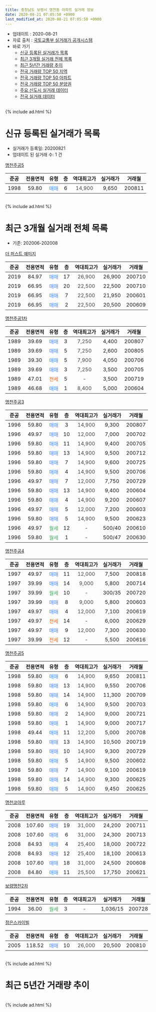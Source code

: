 ```yaml
---
title: 충청남도 보령시 명천동 아파트 실거래 정보
date: 2020-08-21 07:05:50 +0900
last_modified_at: 2020-08-21 07:05:50 +0900
---
```


* 업데이트 : 2020-08-21
* 자료 출처 : [국토교통부 실거래가 공개시스템](http://rt.molit.go.kr)
* 바로 가기
    * [신규 등록된 실거래가 목록](#신규-등록된-실거래가-목록)
    * [최근 3개월 실거래 전체 목록](#최근-3개월-실거래-전체-목록)
    * [최근 5년간 거래량 추이](#최근-5년간-거래량-추이)
    * [전국 거래량 TOP 50 지역](https://inasie.github.io/apt-trade-info/최근-3개월-전국에서-가장-거래가-많이-발생한-지역)
    * [전국 거래량 TOP 50 아파트](https://inasie.github.io/apt-trade-info/최근-3개월-전국에서-가장-거래가-많이-발생한-아파트)
    * [전국 거래량 TOP 50 분양권](https://inasie.github.io/apt-trade-info/최근-3개월-전국에서-가장-거래가-많이-발생한-분양권)
    * [주요 신도시 실거래 데이터](https://inasie.github.io/apt-trade-info/주요-신도시)
    * [전국 실거래 데이터](https://inasie.github.io/apt-trade-info/전국)
<br>
{% include ad.html %}
<br>

# 신규 등록된 실거래가 목록
* 실거래가 등록일: 20200821
* 업데이트 된 실거래 수: 1 건


[명천주공5](https://search.naver.com/search.naver?query=%EC%B6%A9%EC%B2%AD%EB%82%A8%EB%8F%84+%EB%B3%B4%EB%A0%B9%EC%8B%9C+%EB%AA%85%EC%B2%9C%EB%8F%99+%EB%AA%85%EC%B2%9C%EC%A3%BC%EA%B3%B55)

|준공|전용면적|유형|층|역대최고가|실거래가|거래월|
|:---:|:---:|:---:|:---:|:---:|:---:|:---:|
|1998|59.80|<span style="color:#4285f3">매매</span>|6|<span style="color:#444444">14,900</span>|9,650|200811|


<br>
{% include ad.html %}
<br>

# 최근 3개월 실거래 전체 목록
* 기준: 202006-202008


[더 퍼스트 예미지](https://search.naver.com/search.naver?query=%EC%B6%A9%EC%B2%AD%EB%82%A8%EB%8F%84+%EB%B3%B4%EB%A0%B9%EC%8B%9C+%EB%AA%85%EC%B2%9C%EB%8F%99+%EB%8D%94+%ED%8D%BC%EC%8A%A4%ED%8A%B8+%EC%98%88%EB%AF%B8%EC%A7%80)

|준공|전용면적|유형|층|역대최고가|실거래가|거래월|
|:---:|:---:|:---:|:---:|:---:|:---:|:---:|
|2019|84.97|<span style="color:#4285f3">매매</span>|17|<span style="color:#444444">26,900</span>|26,900|200710|
|2019|66.95|<span style="color:#4285f3">매매</span>|20|<span style="color:#444444">22,500</span>|22,500|200710|
|2019|66.95|<span style="color:#4285f3">매매</span>|7|<span style="color:#444444">22,500</span>|21,950|200601|
|2019|66.95|<span style="color:#4285f3">매매</span>|2|<span style="color:#444444">22,500</span>|20,500|200609|

[명천주공1차](https://search.naver.com/search.naver?query=%EC%B6%A9%EC%B2%AD%EB%82%A8%EB%8F%84+%EB%B3%B4%EB%A0%B9%EC%8B%9C+%EB%AA%85%EC%B2%9C%EB%8F%99+%EB%AA%85%EC%B2%9C%EC%A3%BC%EA%B3%B51%EC%B0%A8)

|준공|전용면적|유형|층|역대최고가|실거래가|거래월|
|:---:|:---:|:---:|:---:|:---:|:---:|:---:|
|1989|39.69|<span style="color:#4285f3">매매</span>|3|<span style="color:#444444">7,250</span>|4,400|200807|
|1989|39.69|<span style="color:#4285f3">매매</span>|5|<span style="color:#444444">7,250</span>|2,600|200805|
|1989|39.30|<span style="color:#4285f3">매매</span>|5|<span style="color:#444444">7,900</span>|4,050|200706|
|1989|39.69|<span style="color:#4285f3">매매</span>|3|<span style="color:#444444">7,250</span>|3,500|200705|
|1989|47.01|<span style="color:#ff5a00">전세</span>|5|<span style="color:#444444">-</span>|3,500|200719|
|1989|46.68|<span style="color:#4285f3">매매</span>|1|<span style="color:#444444">8,400</span>|5,000|200604|

[명천주공3](https://search.naver.com/search.naver?query=%EC%B6%A9%EC%B2%AD%EB%82%A8%EB%8F%84+%EB%B3%B4%EB%A0%B9%EC%8B%9C+%EB%AA%85%EC%B2%9C%EB%8F%99+%EB%AA%85%EC%B2%9C%EC%A3%BC%EA%B3%B53)

|준공|전용면적|유형|층|역대최고가|실거래가|거래월|
|:---:|:---:|:---:|:---:|:---:|:---:|:---:|
|1996|59.80|<span style="color:#4285f3">매매</span>|3|<span style="color:#444444">14,900</span>|9,300|200807|
|1996|49.97|<span style="color:#4285f3">매매</span>|10|<span style="color:#444444">12,000</span>|7,000|200702|
|1996|59.80|<span style="color:#4285f3">매매</span>|11|<span style="color:#444444">14,900</span>|9,400|200705|
|1996|59.80|<span style="color:#4285f3">매매</span>|13|<span style="color:#444444">14,900</span>|9,500|200712|
|1996|59.80|<span style="color:#4285f3">매매</span>|7|<span style="color:#444444">14,900</span>|9,600|200725|
|1996|59.80|<span style="color:#4285f3">매매</span>|4|<span style="color:#444444">14,900</span>|9,500|200706|
|1996|49.97|<span style="color:#4285f3">매매</span>|7|<span style="color:#444444">12,000</span>|7,750|200729|
|1996|59.80|<span style="color:#4285f3">매매</span>|13|<span style="color:#444444">14,900</span>|9,400|200604|
|1996|59.80|<span style="color:#4285f3">매매</span>|4|<span style="color:#444444">14,900</span>|9,200|200607|
|1996|49.97|<span style="color:#4285f3">매매</span>|5|<span style="color:#444444">12,000</span>|7,200|200603|
|1996|59.80|<span style="color:#4285f3">매매</span>|5|<span style="color:#444444">14,900</span>|9,500|200623|
|1996|49.97|<span style="color:#34a853">월세</span>|12|<span style="color:#444444">-</span>|500/40|200610|
|1996|59.80|<span style="color:#34a853">월세</span>|1|<span style="color:#444444">-</span>|500/47|200630|

[명천주공4](https://search.naver.com/search.naver?query=%EC%B6%A9%EC%B2%AD%EB%82%A8%EB%8F%84+%EB%B3%B4%EB%A0%B9%EC%8B%9C+%EB%AA%85%EC%B2%9C%EB%8F%99+%EB%AA%85%EC%B2%9C%EC%A3%BC%EA%B3%B54)

|준공|전용면적|유형|층|역대최고가|실거래가|거래월|
|:---:|:---:|:---:|:---:|:---:|:---:|:---:|
|1997|49.97|<span style="color:#4285f3">매매</span>|11|<span style="color:#444444">12,000</span>|7,500|200818|
|1997|39.99|<span style="color:#4285f3">매매</span>|14|<span style="color:#444444">9,000</span>|5,800|200714|
|1997|39.99|<span style="color:#34a853">월세</span>|10|<span style="color:#444444">-</span>|300/35|200720|
|1997|39.99|<span style="color:#4285f3">매매</span>|8|<span style="color:#444444">9,000</span>|5,800|200603|
|1997|49.97|<span style="color:#4285f3">매매</span>|4|<span style="color:#444444">12,000</span>|7,100|200619|
|1997|49.97|<span style="color:#ff5a00">전세</span>|14|<span style="color:#444444">-</span>|6,000|200629|
|1997|49.97|<span style="color:#4285f3">매매</span>|9|<span style="color:#444444">12,000</span>|7,300|200630|
|1997|39.99|<span style="color:#ff5a00">전세</span>|12|<span style="color:#444444">-</span>|5,500|200616|

[명천주공5](https://search.naver.com/search.naver?query=%EC%B6%A9%EC%B2%AD%EB%82%A8%EB%8F%84+%EB%B3%B4%EB%A0%B9%EC%8B%9C+%EB%AA%85%EC%B2%9C%EB%8F%99+%EB%AA%85%EC%B2%9C%EC%A3%BC%EA%B3%B55)

|준공|전용면적|유형|층|역대최고가|실거래가|거래월|
|:---:|:---:|:---:|:---:|:---:|:---:|:---:|
|1998|59.80|<span style="color:#4285f3">매매</span>|6|<span style="color:#444444">14,900</span>|9,650|200811|
|1998|59.80|<span style="color:#4285f3">매매</span>|13|<span style="color:#444444">14,900</span>|9,550|200706|
|1998|59.80|<span style="color:#4285f3">매매</span>|14|<span style="color:#444444">14,900</span>|11,300|200709|
|1998|59.80|<span style="color:#4285f3">매매</span>|6|<span style="color:#444444">14,900</span>|9,500|200703|
|1998|59.80|<span style="color:#4285f3">매매</span>|2|<span style="color:#444444">14,900</span>|9,000|200721|
|1998|59.80|<span style="color:#4285f3">매매</span>|1|<span style="color:#444444">14,900</span>|9,000|200717|
|1998|49.44|<span style="color:#4285f3">매매</span>|11|<span style="color:#444444">12,200</span>|5,000|200708|
|1998|59.80|<span style="color:#4285f3">매매</span>|13|<span style="color:#444444">14,900</span>|10,500|200719|
|1998|59.80|<span style="color:#4285f3">매매</span>|10|<span style="color:#444444">14,900</span>|9,300|200729|
|1998|59.80|<span style="color:#4285f3">매매</span>|5|<span style="color:#444444">14,900</span>|9,500|200602|
|1998|59.80|<span style="color:#4285f3">매매</span>|7|<span style="color:#444444">14,900</span>|9,100|200619|
|1998|59.80|<span style="color:#4285f3">매매</span>|14|<span style="color:#444444">14,900</span>|9,300|200625|
|1998|59.80|<span style="color:#4285f3">매매</span>|5|<span style="color:#444444">14,900</span>|9,450|200625|


<script async src="//pagead2.googlesyndication.com/pagead/js/adsbygoogle.js"></script>
<!-- 기본 -->
<ins class="adsbygoogle"
     style="display:block"
     data-ad-client="ca-pub-2446590836940007"
     data-ad-slot="1659523306"
     data-ad-format="auto"
     data-full-width-responsive="true"></ins>
<script>
(adsbygoogle = window.adsbygoogle || []).push({});
</script>


[명천코아루](https://search.naver.com/search.naver?query=%EC%B6%A9%EC%B2%AD%EB%82%A8%EB%8F%84+%EB%B3%B4%EB%A0%B9%EC%8B%9C+%EB%AA%85%EC%B2%9C%EB%8F%99+%EB%AA%85%EC%B2%9C%EC%BD%94%EC%95%84%EB%A3%A8)

|준공|전용면적|유형|층|역대최고가|실거래가|거래월|
|:---:|:---:|:---:|:---:|:---:|:---:|:---:|
|2008|107.60|<span style="color:#4285f3">매매</span>|19|<span style="color:#444444">31,000</span>|24,200|200711|
|2008|107.60|<span style="color:#4285f3">매매</span>|6|<span style="color:#444444">31,000</span>|24,300|200713|
|2008|84.93|<span style="color:#4285f3">매매</span>|4|<span style="color:#444444">25,400</span>|18,000|200722|
|2008|84.93|<span style="color:#4285f3">매매</span>|12|<span style="color:#444444">25,400</span>|18,100|200613|
|2008|107.60|<span style="color:#4285f3">매매</span>|18|<span style="color:#444444">31,000</span>|24,500|200608|
|2008|84.80|<span style="color:#4285f3">매매</span>|11|<span style="color:#444444">25,500</span>|17,750|200621|

[보령명천2차](https://search.naver.com/search.naver?query=%EC%B6%A9%EC%B2%AD%EB%82%A8%EB%8F%84+%EB%B3%B4%EB%A0%B9%EC%8B%9C+%EB%AA%85%EC%B2%9C%EB%8F%99+%EB%B3%B4%EB%A0%B9%EB%AA%85%EC%B2%9C2%EC%B0%A8)

|준공|전용면적|유형|층|역대최고가|실거래가|거래월|
|:---:|:---:|:---:|:---:|:---:|:---:|:---:|
|1994|36.00|<span style="color:#34a853">월세</span>|3|<span style="color:#444444">-</span>|1,036/15|200728|

[정은스카이빌](https://search.naver.com/search.naver?query=%EC%B6%A9%EC%B2%AD%EB%82%A8%EB%8F%84+%EB%B3%B4%EB%A0%B9%EC%8B%9C+%EB%AA%85%EC%B2%9C%EB%8F%99+%EC%A0%95%EC%9D%80%EC%8A%A4%EC%B9%B4%EC%9D%B4%EB%B9%8C)

|준공|전용면적|유형|층|역대최고가|실거래가|거래월|
|:---:|:---:|:---:|:---:|:---:|:---:|:---:|
|2005|118.52|<span style="color:#4285f3">매매</span>|10|<span style="color:#444444">26,000</span>|20,500|200810|


<br>
{% include ad.html %}
<br>

# 최근 5년간 거래량 추이


<div style="width:100%;">
    <canvas id="deal_progress" height="200"></canvas>
</div>

<script>
new Chart(document.getElementById("deal_progress"), {
    type: 'line',
    data: {
        labels: ['201508','201509','201510','201511','201512','201601','201602','201603','201604','201605','201606','201607','201608','201609','201610','201611','201612','201701','201702','201703','201704','201705','201706','201707','201708','201709','201710','201711','201712','201801','201802','201803','201804','201805','201806','201807','201808','201809','201810','201811','201812','201901','201902','201903','201904','201905','201906','201907','201908','201909','201910','201911','201912','202001','202002','202003','202004','202005','202006','202007','202008'],
        datasets: [{
            label: '매매',
            pointRadius: 1,
            data: [15, 6, 20, 14, 14, 12, 16, 9, 15, 13, 11, 7, 11, 10, 12, 14, 11, 9, 19, 15, 16, 7, 18, 18, 9, 14, 10, 14, 8, 9, 6, 14, 27, 18, 16, 19, 18, 8, 15, 18, 10, 21, 11, 24, 21, 22, 30, 44, 41, 30, 39, 30, 29, 34, 45, 18, 26, 19, 17, 22, 6],
            borderColor: "rgba(255, 201, 14, 1)",
            backgroundColor: "rgba(255, 201, 14, 0.5)",
            fill: false,
            lineTension: 0
        },{
            label: '전월세',
            pointRadius: 1,
            data: [5, 6, 8, 10, 7, 6, 6, 4, 5, 9, 8, 4, 5, 4, 5, 12, 6, 9, 12, 9, 8, 4, 8, 8, 8, 6, 11, 4, 14, 12, 9, 4, 7, 5, 7, 5, 2, 6, 5, 8, 8, 7, 16, 6, 4, 8, 3, 6, 9, 8, 7, 6, 8, 6, 9, 2, 11, 9, 4, 3, 0],
            borderColor: "rgba(0, 141, 185, 1)",
            backgroundColor: "rgba(0, 141, 185, 0.5)",
            fill: false,
            lineTension: 0
        }
        ]
    },
    options: {
        responsive: true,
        title: {
            display: false
        },
        tooltips: {
            mode: 'index',
            intersect: false
        },
        hover: {
            mode: 'nearest',
            intersect: true
        },
        scales: {
            xAxes: [{
                display: true,
                scaleLabel: {
                    display: true,
                    labelString: '년/월'
                }
            }],
            yAxes: [{
                display: true,
                ticks: {
                    suggestedMin: 0,
                },
                scaleLabel: {
                    display: true,
                    labelString: '실거래 수'
                }
            }]
        }
    }
});

</script>


<br>
{% include ad.html %}
<br>

